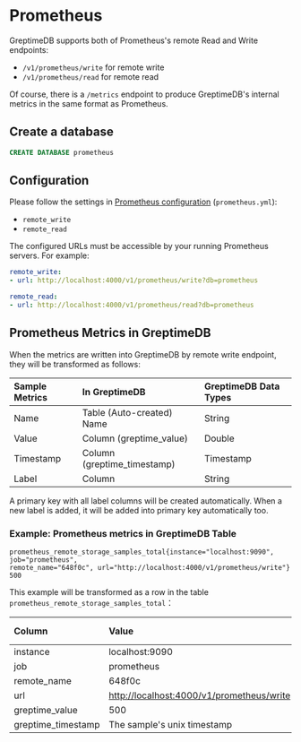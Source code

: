 # Prometheus

GreptimeDB supports both of Prometheus's remote Read and Write endpoints:

- `/v1/prometheus/write` for remote write
- `/v1/prometheus/read` for remote read

Of course, there is a `/metrics` endpoint to produce GreptimeDB's internal metrics in the same
format as Prometheus.

## Create a database

```sql
CREATE DATABASE prometheus
```

## Configuration

Please follow the settings in [Prometheus configuration][1] (`prometheus.yml`):

- `remote_write`
- `remote_read`

[1]: https://prometheus.io/docs/prometheus/latest/configuration/configuration/#configuration-file

The configured URLs must be accessible by your running Prometheus servers. For example:

```yaml
remote_write:
- url: http://localhost:4000/v1/prometheus/write?db=prometheus

remote_read:
- url: http://localhost:4000/v1/prometheus/read?db=prometheus
```

## Prometheus Metrics in GreptimeDB

When the metrics are written into GreptimeDB by remote write endpoint, they will be transformed as
follows:

| Sample Metrics | In GreptimeDB                | GreptimeDB Data Types |
|:---------------|:-----------------------------|:----------------------|
| Name           | Table (Auto-created) Name    | String                |
| Value          | Column (greptime_value)     | Double                |
| Timestamp      | Column (greptime_timestamp) | Timestamp             |
| Label          | Column                       | String                |

 A primary key with all label columns will be created automatically. When a new label is added, it
 will be added into primary key automatically too.

### Example: Prometheus metrics in GreptimeDB Table

```text
prometheus_remote_storage_samples_total{instance="localhost:9090", job="prometheus",
remote_name="648f0c", url="http://localhost:4000/v1/prometheus/write"} 500
```

This example will be transformed as a row in the table `prometheus_remote_storage_samples_total`：

| Column             | Value                                       | Column  Data  Type |
|:-------------------|:--------------------------------------------|:-------------------|
| instance           | localhost:9090                              | String             |
| job                | prometheus                                  | String             |
| remote_name        | 648f0c                                      | String             |
| url                | <http://localhost:4000/v1/prometheus/write> | String             |
| greptime_value     | 500                                         | Double             |
| greptime_timestamp | The sample's unix timestamp                 | Timestamp          |
